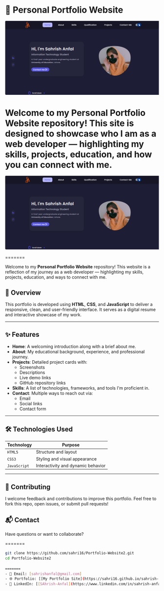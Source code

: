 # 💼 Personal Portfolio Website

![Portfolio](https://raw.githubusercontent.com/sahri16/Portfolio-Website2/main/assets/img/portfolio-site-2.png)


Welcome to my Personal Portfolio Website repository! This site is designed to showcase who I am as a web developer — highlighting my skills, projects, education, and how you can connect with me.
=======
<p align="center">
  <img src="https://raw.githubusercontent.com/sahri16/Portfolio-Website2/main/assets/img/portfolio-site-2.png" alt="Portfolio Screenshot" width="700"/>
</p>
=======

Welcome to my **Personal Portfolio Website** repository! This website is a reflection of my journey as a web developer — highlighting my skills, projects, education, and ways to connect with me.

## 📌 Overview

This portfolio is developed using **HTML**, **CSS**, and **JavaScript** to deliver a responsive, clean, and user-friendly interface. It serves as a digital resume and interactive showcase of my work.

---

## ✨ Features

- **Home**: A welcoming introduction along with a brief about me.
- **About**: My educational background, experience, and professional journey.
- **Projects**: Detailed project cards with:
  - Screenshots  
  - Descriptions  
  - Live demo links  
  - GitHub repository links  
- **Skills**: A list of technologies, frameworks, and tools I'm proficient in.
- **Contact**: Multiple ways to reach out via:
  - Email  
  - Social links  
  - Contact form  

---

## 🛠️ Technologies Used

| Technology   | Purpose                            |
|--------------|------------------------------------|
| `HTML5`      | Structure and layout               |
| `CSS3`       | Styling and visual appearance      |
| `JavaScript` | Interactivity and dynamic behavior |

---

## 🤝 Contributing
I welcome feedback and contributions to improve this portfolio.
Feel free to fork this repo, open issues, or submit pull requests!

## 📬 Contact
Have questions or want to collaborate?

=======
```bash
git clone https://github.com/sahri16/Portfolio-Website2.git
cd Portfolio-Website2

=======
- 📧 Email: [sahrishanfal@gmail.com]
- 🌐 Portfolio: [[My Portfolio Site](https://sahri16.github.io/sahrish-anfal-portfolio/contect.html)]
- 🔗 LinkedIn: [[SAhrish-Anfal](https://www.linkedin.com/in/sahrish-anfal/)]

